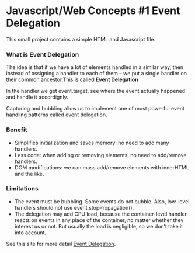 # Javascript/Web Concepts #1 Event Delegation
This small project contains a simple HTML and Javascript file.

### What is Event Delegation
The idea is that if we have a lot of elements handled in a similar way, then instead of assigning a handler to each of them – we put a single handler on their common ancestor.This is called **Event Delegation**

In the handler we get event.target, see where the event actually happened and handle it accordignly.

Capturing and bubbling allow us to implement one of most powerful event handling patterns called event delegation.

### Benefit
- Simplifies initialization and saves memory: no need to add many handlers.
- Less code: when adding or removing elements, no need to add/remove handlers.
- DOM modifications: we can mass add/remove elements with innerHTML and the like.


### Limitations
- The event must be bubbling. Some events do not bubble. Also, low-level handlers should not use event.stopPropagation().
- The delegation may add CPU load, because the container-level handler reacts on events in any place of the container, no matter whether they interest us or not. But usually the load is negligible, so we don’t take it into account.


See this site for more detail  [Event Delegation](https://javascript.info/event-delegation).







